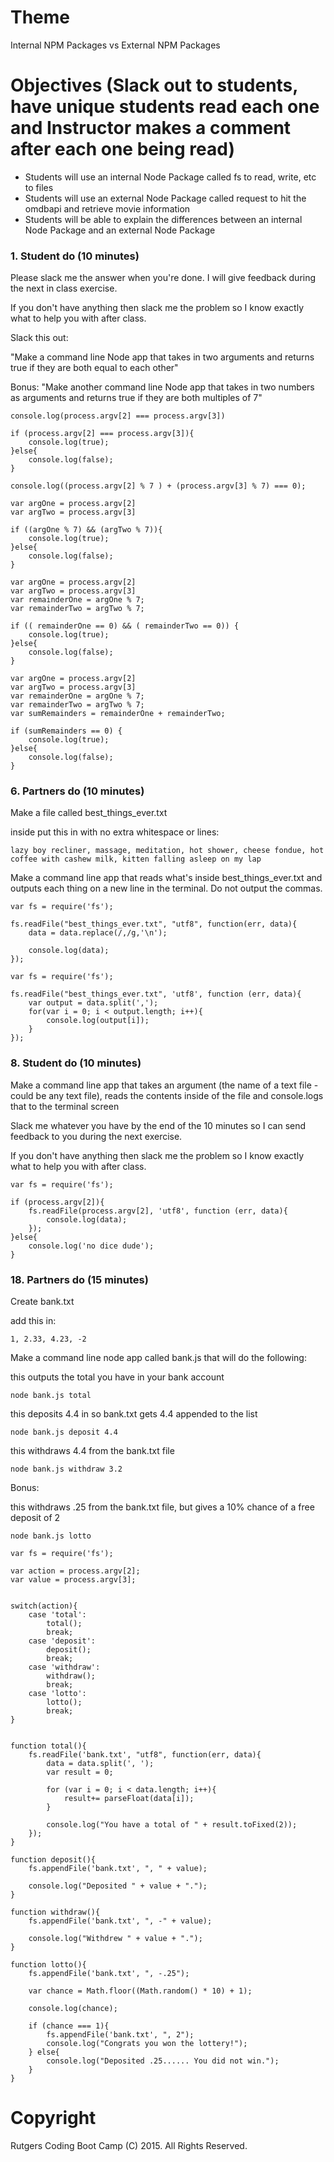 # Theme
Internal NPM Packages vs External NPM Packages

# Objectives (Slack out to students, have unique students read each one and Instructor makes a comment after each one being read)

* Students will use an internal Node Package called fs to read, write, etc to files
* Students will use an external Node Package called request to hit the omdbapi and retrieve movie information
* Students will be able to explain the differences between an internal Node Package and an external Node Package

### 1. Student do (10 minutes)

Please slack me the answer when you're done. I will give feedback during the next in class exercise.

If you don't have anything then slack me the problem so I know exactly what to help you with after class.

Slack this out:

"Make a command line Node app that takes in two arguments and returns true if they are both equal to each other"

Bonus:
"Make another command line Node app that takes in two numbers as arguments and returns true if they are both multiples of 7"

``` Solution Way 1
console.log(process.argv[2] === process.argv[3])
```

``` Solution Way 2
if (process.argv[2] === process.argv[3]){
	console.log(true);
}else{
	console.log(false);
}
```

``` Bonus Way 1
console.log((process.argv[2] % 7 ) + (process.argv[3] % 7) === 0);
```

``` Bonus Way 2
var argOne = process.argv[2]
var argTwo = process.argv[3]

if ((argOne % 7) && (argTwo % 7)){
	console.log(true);
}else{
	console.log(false);
}
```

``` Bonus Way 3
var argOne = process.argv[2]
var argTwo = process.argv[3]
var remainderOne = argOne % 7;
var remainderTwo = argTwo % 7;

if (( remainderOne == 0) && ( remainderTwo == 0)) {
	console.log(true);
}else{
	console.log(false);
}
```

``` Bonus Way 4
var argOne = process.argv[2]
var argTwo = process.argv[3]
var remainderOne = argOne % 7;
var remainderTwo = argTwo % 7;
var sumRemainders = remainderOne + remainderTwo;

if (sumRemainders == 0) {
	console.log(true);
}else{
	console.log(false);
}
```

### 6. Partners do (10 minutes)

Make a file called best_things_ever.txt

inside put this in with no extra whitespace or lines:

```
lazy boy recliner, massage, meditation, hot shower, cheese fondue, hot coffee with cashew milk, kitten falling asleep on my lap
```
	
Make a command line app that reads what's inside best_things_ever.txt and outputs each thing on a new line in the terminal. Do not output the commas.

``` Solution Way 1
var fs = require('fs');

fs.readFile("best_things_ever.txt", "utf8", function(err, data){
	data = data.replace(/,/g,'\n');

	console.log(data);
});
```

``` Solution Way 2
var fs = require('fs');

fs.readFile("best_things_ever.txt", 'utf8', function (err, data){
	var output = data.split(',');
	for(var i = 0; i < output.length; i++){
		console.log(output[i]);
	}
});
```

### 8. Student do (10 minutes)

Make a command line app that takes an argument (the name of a text file - could be any text file), reads the contents inside of the file and console.logs that to the terminal screen

Slack me whatever you have by the end of the 10 minutes so I can send feedback to you during the next exercise.

If you don't have anything then slack me the problem so I know exactly what to help you with after class.

``` Solution
var fs = require('fs');

if (process.argv[2]){
	fs.readFile(process.argv[2], 'utf8', function (err, data){
		console.log(data);
	});
}else{
	console.log('no dice dude');
}
```

### 18. Partners do (15 minutes)

Create bank.txt

add this in:
```
1, 2.33, 4.23, -2
```

Make a command line node app called bank.js that will do the following:

this outputs the total you have in your bank account
```
node bank.js total
```

this deposits 4.4 in so bank.txt gets 4.4 appended to the list
```
node bank.js deposit 4.4
```

this withdraws 4.4 from the bank.txt file
```
node bank.js withdraw 3.2
```

Bonus:

this withdraws .25 from the bank.txt file, but gives a 10% chance of a free deposit of 2
```
node bank.js lotto
```

```Solution
var fs = require('fs');

var action = process.argv[2];
var value = process.argv[3];
​
​
switch(action){
	case 'total':
		total();
		break;
	case 'deposit':
		deposit();
		break;
	case 'withdraw':
		withdraw();
		break;
	case 'lotto':
		lotto();
		break;
}
​
​
function total(){
	fs.readFile('bank.txt', "utf8", function(err, data){
		data = data.split(', ');
		var result = 0;
		
		for (var i = 0; i < data.length; i++){
			result+= parseFloat(data[i]);
		}
		
		console.log("You have a total of " + result.toFixed(2));
	});
}
​
function deposit(){
	fs.appendFile('bank.txt', ", " + value);

	console.log("Deposited " + value + ".");
}
​
function withdraw(){
	fs.appendFile('bank.txt', ", -" + value);

	console.log("Withdrew " + value + ".");
}
​
function lotto(){
	fs.appendFile('bank.txt', ", -.25");

	var chance = Math.floor((Math.random() * 10) + 1);
	
	console.log(chance);
	
	if (chance === 1){
		fs.appendFile('bank.txt', ", 2");
		console.log("Congrats you won the lottery!");
	} else{
		console.log("Deposited .25...... You did not win.");
	}
}

```

# Copyright
Rutgers Coding Boot Camp (C) 2015. All Rights Reserved.